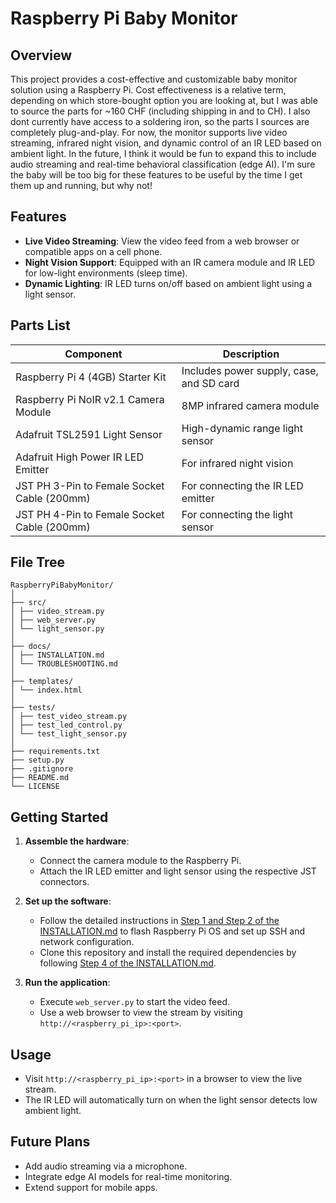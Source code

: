 # Raspberry Pi Baby Monitor

## Overview
This project provides a cost-effective and customizable baby monitor solution using a Raspberry Pi. Cost effectiveness is a relative term, depending on which store-bought option you are looking at, but I was able to source the parts for ~160 CHF (including shipping in and to CH). I also dont currently have access to a soldering iron, so the parts I sources are completely plug-and-play. For now, the monitor supports live video streaming, infrared night vision, and dynamic control of an IR LED based on ambient light. In the future, I think it would be fun to expand this to include audio streaming and real-time behavioral classification (edge AI). I'm sure the baby will be too big for these features to be useful by the time I get them up and running, but why not!

## Features
- **Live Video Streaming**: View the video feed from a web browser or compatible apps on a cell phone.
- **Night Vision Support**: Equipped with an IR camera module and IR LED for low-light environments (sleep time).
- **Dynamic Lighting**: IR LED turns on/off based on ambient light using a light sensor.

## Parts List
| Component                                      | Description
|----------------------------------------------- |-----------------------------------------------------------------------------------|
| Raspberry Pi 4 (4GB) Starter Kit               | Includes power supply, case, and SD card                 
| Raspberry Pi NoIR v2.1 Camera Module           | 8MP infrared camera module                              
| Adafruit TSL2591 Light Sensor                  | High-dynamic range light sensor                          
| Adafruit High Power IR LED Emitter             | For infrared night vision                                
| JST PH 3-Pin to Female Socket Cable (200mm)    | For connecting the IR LED emitter                        
| JST PH 4-Pin to Female Socket Cable (200mm)    | For connecting the light sensor                          

## File Tree
```
RaspberryPiBabyMonitor/
│
├── src/
│ ├── video_stream.py
│ ├── web_server.py
│ └── light_sensor.py
│
├── docs/
│ ├── INSTALLATION.md
│ └── TROUBLESHOOTING.md
│
├── templates/
│ └── index.html
│
├── tests/
│ ├── test_video_stream.py
│ ├── test_led_control.py
│ └── test_light_sensor.py
│
├── requirements.txt
├── setup.py
├── .gitignore
├── README.md
└── LICENSE
```

## Getting Started
1. **Assemble the hardware**:
   - Connect the camera module to the Raspberry Pi.
   - Attach the IR LED emitter and light sensor using the respective JST connectors.
   
2. **Set up the software**:
   - Follow the detailed instructions in [Step 1 and Step 2 of the INSTALLATION.md](INSTALLATION.md#step-1-flashing-the-sd-card-with-raspberry-pi-os) to flash Raspberry Pi OS and set up SSH and network configuration.
   - Clone this repository and install the required dependencies by following [Step 4 of the INSTALLATION.md](INSTALLATION.md#step-4-setup-project-environment-on-raspberry-pi).

3. **Run the application**:
   - Execute `web_server.py` to start the video feed.
   - Use a web browser to view the stream by visiting `http://<raspberry_pi_ip>:<port>`.

## Usage
- Visit `http://<raspberry_pi_ip>:<port>` in a browser to view the live stream.
- The IR LED will automatically turn on when the light sensor detects low ambient light.

## Future Plans
- Add audio streaming via a microphone.
- Integrate edge AI models for real-time monitoring.
- Extend support for mobile apps.



